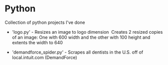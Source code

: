 # Python
Collection of python projects I've done

- 'logo.py' - Resizes an image to logo dimension 	Creates 2 resized copies of an image: One with 600 width and the other with 100 height and extents the width to 640

- 'demandforce_spider.py' - Scrapes all dentists in the U.S. off of local.intuit.com (DemandForce)
